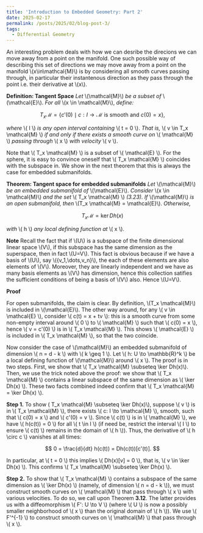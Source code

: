 ```yaml
---
title: 'Introduction to Embedded Geometry: Part 2'
date: 2025-02-17
permalink: /posts/2025/02/blog-post-3/
tags:
  - Differential Geometry
---
```



An interesting problem deals with how we can desribe the direcions we can move away from a point on the manifold. One such possible way of describing this set of directions we may move away from a point on the manifold \\(x\in\mathcal{M}\\) is by considering all smooth curves passing through, in particular their instantenous direction as they pass through the point i.e. their derivative at \\(x\\). 


**Definition: Tangent Space** *Let* \\(\mathcal{M}\\) *be a subset of* \\(\mathcal{E}\\). *For all* \\(x \in \mathcal{M}\\), *define:*

$$
T_x \mathcal{M} = \{ c'(0) \mid c: I \to \mathcal{M} \text{ is smooth and } c(0) = x \}, \tag{3.23}
$$

*where* \\( I \\) *is any open interval containing* \\( t = 0 \\). *That is,* \\( v \in T_x \mathcal{M} \\) *if and only if there exists a smooth curve on* \\( \mathcal{M} \\) *passing through* \\( x \\) *with velocity* \\( v \\).  

Note that \\( T_x \mathcal{M} \\) is a subset of \\( \mathcal{E} \\). For the sphere, it is easy to convince oneself that \\( T_x \mathcal{M} \\) coincides with the subspace in. We show in the next theorem that this is always the case for embedded submanifolds.  

**Theorem: Tangent space for embedded submanifolds** *Let* \\(\mathcal{M}\\) *be an embedded submanifold of* \\(\mathcal{E}\\). *Consider* \\(x \in \mathcal{M}\\) *and the set* \\( T_x \mathcal{M} \\) *(3.23). If* \\(\mathcal{M}\\) *is an open submanifold, then* \\(T_x \mathcal{M} = \mathcal{E}\\). *Otherwise,*  

$$
T_x \mathcal{M} = \ker Dh(x)
$$  

*with* \\( h \\) *any local defining function at* \\( x \\).

**Note**
Recall the fact that if \\(U\\) is a subspace of the finite dimensional linear space \\(V\\), if this subspace has the same dimension as the superspace, then in fact \\(U=V\\). This fact is obvious because if we have a basis of \\(U\\), say \\(\{v_1,\dots,v_n\}\\), the each of these elements are also elements of \\(V\\). Moreover, they are linearly independent and we have as many basis elements as \\(V\\) has dimension, hence this collection satifies the sufficient conditions of being a basis of \\(V\\) also. Hence \\(U=V\\).

**Proof**

For open submanifolds, the claim is clear. By definition, \\(T_x \mathcal{M}\\) is included in \\(\mathcal{E}\\). The other way around, for any \\( v \in \mathcal{E} \\), consider \\( c(t) = x + tv \\): this is a smooth curve from some non-empty interval around \\( 0 \\) to \\( \mathcal{M} \\) such that \\( c(0) = x \\), hence \\( v = c'(0) \\) is in \\( T_x \mathcal{M} \\). This shows \\( \mathcal{E} \\) is included in \\( T_x \mathcal{M} \\), so that the two coincide.  

Now consider the case of \\(\mathcal{M}\\) an embedded submanifold of dimension \\( n = d - k \\) with \\( k \geq 1 \\). Let \\( h: U \to \mathbb{R}^k \\) be a local defining function of \\(\mathcal{M}\\) around \\( x \\). The proof is in two steps. First, we show that \\( T_x \mathcal{M} \subseteq \ker Dh(x)\\). Then, we use the trick noted above the proof: we show that \\( T_x \mathcal{M} \\) contains a linear subspace of the same dimension as \\( \ker Dh(x) \\). These two facts combined indeed confirm that \\( T_x \mathcal{M} = \ker Dh(x) \\).  

**Step 1.** To show \( T_x \mathcal{M} \subseteq \ker Dh(x)\\), suppose \\( v \\) is in \\( T_x \mathcal{M} \\), there exists \\( c: I \to \mathcal{M} \\), smooth, such that \\( c(0) = x \\) and \\( c'(0) = v \\). Since \\( c(t) \\) is in \\( \mathcal{M} \\), we have \\( h(c(t)) = 0 \\) for all \\( t \in I \\) (if need be, restrict the interval \\( I \\) to ensure \\( c(t) \\) remains in the domain of \\( h \\)). Thus, the derivative of \\( h \circ c \\) vanishes at all times:  

$$
0 = \frac{d}{dt} h(c(t)) = Dh(c(t))[c'(t)].
$$

In particular, at \\( t = 0 \\) this implies \\( Dh(x)[v] = 0 \\), that is, \\( v \in \ker Dh(x) \\). This confirms \\( T_x \mathcal{M} \subseteq \ker Dh(x) \\).  

**Step 2.** To show that \\( T_x \mathcal{M} \\) contains a subspace of the same dimension as \\( \ker Dh(x) \\) (namely, of dimension \\( n = d - k \\)), we must construct smooth curves on \\( \mathcal{M} \\) that pass through \\( x \\) with various velocities. To do so, we call upon Theorem **3.12**. The latter provides us with a diffeomorphism \\( F': U \to V \\) (where \\( U \\) is now a possibly smaller neighborhood of \\( x \\) than the original domain of \\( h \\)). We use \\( F'^{-1} \\) to construct smooth curves on \\( \mathcal{M} \\) that pass through \\( x \\).




